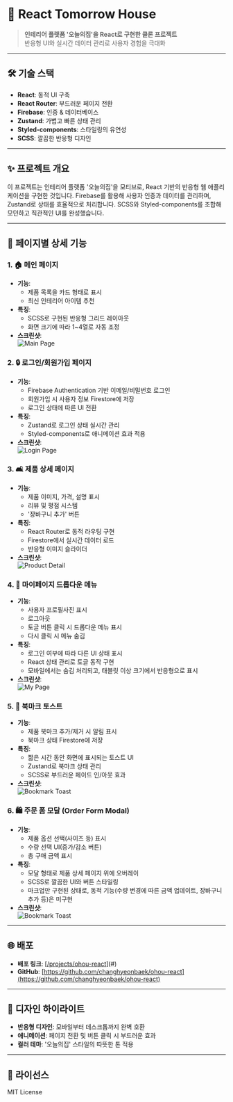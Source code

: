 # 🌟 React Tomorrow House

> **인테리어 플랫폼 '오늘의집'을 React로 구현한 클론 프로젝트**  
> 반응형 UI와 실시간 데이터 관리로 사용자 경험을 극대화

---

## 🛠 기술 스택
- **React**: 동적 UI 구축  
- **React Router**: 부드러운 페이지 전환  
- **Firebase**: 인증 & 데이터베이스  
- **Zustand**: 가볍고 빠른 상태 관리  
- **Styled-components**: 스타일링의 유연성  
- **SCSS**: 깔끔한 반응형 디자인  

---

## ✨ 프로젝트 개요
이 프로젝트는 인테리어 플랫폼 '오늘의집'을 모티브로, React 기반의 반응형 웹 애플리케이션을 구현한 것입니다. 
Firebase를 활용해 사용자 인증과 데이터를 관리하며, Zustand로 상태를 효율적으로 처리합니다. 
SCSS와 Styled-components를 조합해 모던하고 직관적인 UI를 완성했습니다.

---

## 📑 페이지별 상세 기능

### 1. 🏠 메인 페이지
- **기능**:  
  - 제품 목록을 카드 형태로 표시  
  - 최신 인테리어 아이템 추천  
- **특징**:  
  - SCSS로 구현된 반응형 그리드 레이아웃  
  - 화면 크기에 따라 1~4열로 자동 조정  
- **스크린샷**:  
  ![Main Page](https://github.com/changhyeonbaek/portfolio-images/blob/main/react-tomorrow-house-1.png?raw=true)

### 2. 🔒 로그인/회원가입 페이지
- **기능**:  
  - Firebase Authentication 기반 이메일/비밀번호 로그인  
  - 회원가입 시 사용자 정보 Firestore에 저장  
  - 로그인 상태에 따른 UI 전환  
- **특징**:  
  - Zustand로 로그인 상태 실시간 관리  
  - Styled-components로 애니메이션 효과 적용  
- **스크린샷**:  
  ![Login Page](https://github.com/changhyeonbaek/portfolio-images/blob/main/react-tomorrow-house-6.png?raw=true)

### 3. 🛋 제품 상세 페이지
- **기능**:  
  - 제품 이미지, 가격, 설명 표시  
  - 리뷰 및 평점 시스템  
  - '장바구니 추가' 버튼  
- **특징**:  
  - React Router로 동적 라우팅 구현  
  - Firestore에서 실시간 데이터 로드
  - 반응형 이미지 슬라이더  
- **스크린샷**:  
  ![Product Detail](https://github.com/changhyeonbaek/portfolio-images/blob/main/react-tomorrow-house-7.png?raw=true)

### 4. 👤 마이페이지 드롭다운 메뉴
- **기능**:  
  - 사용자 프로필사진 표시  
  - 로그아웃
  - 토글 버튼 클릭 시 드롭다운 메뉴 표시
  - 다시 클릭 시 메뉴 숨김
- **특징**:  
  - 로그인 여부에 따라 다른 UI 상태 표시
  - React 상태 관리로 토글 동작 구현
  - 모바일에서는 숨김 처리되고, 태블릿 이상 크기에서 반응형으로 표시
- **스크린샷**:  
  ![My Page](https://github.com/changhyeonbaek/portfolio-images/blob/main/react-tomorrow-house-17.png?raw=true)


### 5. 📑 북마크 토스트
- **기능**: 
  - 제품 북마크 추가/제거 시 알림 표시
  - 북마크 상태 Firestore에 저장
- **특징**:  
  - 짧은 시간 동안 화면에 표시되는 토스트 UI
  - Zustand로 북마크 상태 관리
  - SCSS로 부드러운 페이드 인/아웃 효과
- **스크린샷**:  
  ![Bookmark Toast](https://github.com/changhyeonbaek/portfolio-images/blob/main/react-tomorrow-house-19.png)


### 6. 🛍️ 주문 폼 모달 (Order Form Modal)
- **기능**: 
  - 제품 옵션 선택(사이즈 등) 표시
  - 수량 선택 UI(증가/감소 버튼)
  - 총 구매 금액 표시
- **특징**:  
  - 모달 형태로 제품 상세 페이지 위에 오버레이
  - SCSS로 깔끔한 UI와 버튼 스타일링
  - 마크업만 구현된 상태로, 동적 기능(수량 변경에 따른 금액 업데이트, 장바구니 추가 등)은 미구현
- **스크린샷**:  
  ![Bookmark Toast](https://github.com/changhyeonbaek/portfolio-images/blob/main/react-tomorrow-house-18.png?raw=true)


---

## 🌐 배포
- **배포 링크**: [[/projects/ohou-react](https://changhyeonbaek.github.io/react-tomorrow-house/)](#)  
- **GitHub**: [https://github.com/changhyeonbaek/ohou-react](https://github.com/changhyeonbaek/ohou-react)

---

## 🎨 디자인 하이라이트
- **반응형 디자인**: 모바일부터 데스크톱까지 완벽 호환  
- **애니메이션**: 페이지 전환 및 버튼 클릭 시 부드러운 효과  
- **컬러 테마**: '오늘의집' 스타일의 따뜻한 톤 적용  

---

## 📜 라이선스
MIT License
